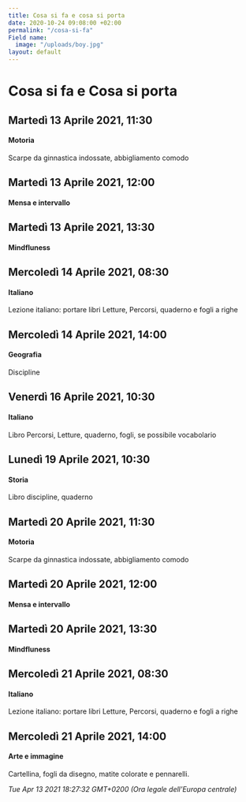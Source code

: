```yaml
---
title: Cosa si fa e cosa si porta
date: 2020-10-24 09:08:00 +02:00
permalink: "/cosa-si-fa"
Field name:
  image: "/uploads/boy.jpg"
layout: default
---
```


# Cosa si fa e Cosa si porta
## Martedì 13 Aprile 2021, 11:30
#### Motoria
Scarpe da ginnastica indossate, abbigliamento comodo  
## Martedì 13 Aprile 2021, 12:00
#### Mensa e intervallo
  
## Martedì 13 Aprile 2021, 13:30
#### Mindfluness
  
## Mercoledì 14 Aprile 2021, 08:30
#### Italiano
<span>Lezione italiano: portare libri Letture, Percorsi, quaderno e fogli a righe</span>  
## Mercoledì 14 Aprile 2021, 14:00
#### Geografia
Discipline  
## Venerdì 16 Aprile 2021, 10:30
#### Italiano
Libro Percorsi, Letture, quaderno, fogli, se possibile vocabolario  
## Lunedì 19 Aprile 2021, 10:30
#### Storia
Libro discipline, quaderno  
## Martedì 20 Aprile 2021, 11:30
#### Motoria
Scarpe da ginnastica indossate, abbigliamento comodo  
## Martedì 20 Aprile 2021, 12:00
#### Mensa e intervallo
  
## Martedì 20 Aprile 2021, 13:30
#### Mindfluness
  
## Mercoledì 21 Aprile 2021, 08:30
#### Italiano
<span>Lezione italiano: portare libri Letture, Percorsi, quaderno e fogli a righe</span>  
## Mercoledì 21 Aprile 2021, 14:00
#### Arte e immagine
Cartellina, fogli da disegno, matite colorate e pennarelli.  

_Tue Apr 13 2021 18:27:32 GMT+0200 (Ora legale dell’Europa centrale)_